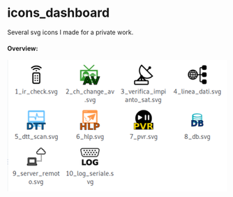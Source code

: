 # icons_dashboard
Several svg icons I made for a private work.

#### Overview:
![Icons overview](https://raw.githubusercontent.com/savbran/icons_dashboard/master/overview.png "Icons overview")